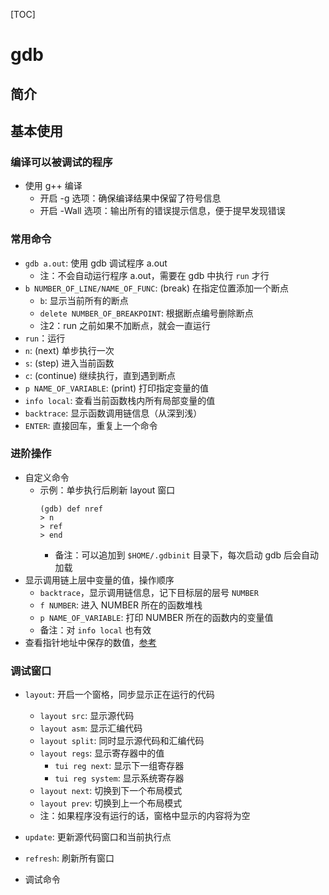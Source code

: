 [TOC]

# gdb

## 简介


## 基本使用

### 编译可以被调试的程序

- 使用 g++ 编译
  - 开启 -g 选项：确保编译结果中保留了符号信息
  - 开启 -Wall 选项：输出所有的错误提示信息，便于提早发现错误

### 常用命令

- `gdb a.out`: 使用 gdb 调试程序 a.out
  - 注：不会自动运行程序 a.out，需要在 gdb 中执行 `run` 才行
- `b NUMBER_OF_LINE/NAME_OF_FUNC`: (break) 在指定位置添加一个断点
  - `b`: 显示当前所有的断点
  - `delete NUMBER_OF_BREAKPOINT`: 根据断点编号删除断点
  - 注2：run 之前如果不加断点，就会一直运行
- `run`：运行
- `n`: (next) 单步执行一次
- `s`: (step) 进入当前函数
- `c`: (continue) 继续执行，直到遇到断点
- `p NAME_OF_VARIABLE`: (print) 打印指定变量的值
- `info local`: 查看当前函数栈内所有局部变量的值
- `backtrace`: 显示函数调用链信息（从深到浅）
- `ENTER`: 直接回车，重复上一个命令

### 进阶操作

- 自定义命令
  - 示例：单步执行后刷新 layout 窗口
    ```shell
    (gdb) def nref
    > n
    > ref
    > end
    ```
    - 备注：可以追加到 `$HOME/.gdbinit` 目录下，每次启动 gdb 后会自动加载
- 显示调用链上层中变量的值，操作顺序
  - `backtrace`，显示调用链信息，记下目标层的层号 `NUMBER`
  - `f NUMBER`: 进入 NUMBER 所在的函数堆栈
  - `p NAME_OF_VARIABLE`: 打印 NUMBER 所在的函数内的变量值
  - 备注：对 `info local` 也有效
- 查看指针地址中保存的数值，[参考](https://blog.csdn.net/u010872203/article/details/87927654)

### 调试窗口

- `layout`: 开启一个窗格，同步显示正在运行的代码
  - `layout src`: 显示源代码
  - `layout asm`: 显示汇编代码
  - `layout split`: 同时显示源代码和汇编代码
  - `layout regs`: 显示寄存器中的值
    - `tui reg next`: 显示下一组寄存器
    - `tui reg system`: 显示系统寄存器
  - `layout next`: 切换到下一个布局模式
  - `layout prev`: 切换到上一个布局模式
  - 注：如果程序没有运行的话，窗格中显示的内容将为空
- `update`: 更新源代码窗口和当前执行点
- `refresh`: 刷新所有窗口

- 调试命令
  

